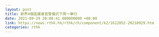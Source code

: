 ```yaml
---
layout: post
title: 新界4個區議會宣誓儀式下周一舉行
date: 2021-09-29 20:08:41.000000000 +08:00
link: https://news.rthk.hk/rthk/ch/component/k2/1612852-20210929.htm
categories: rthk
---
```



